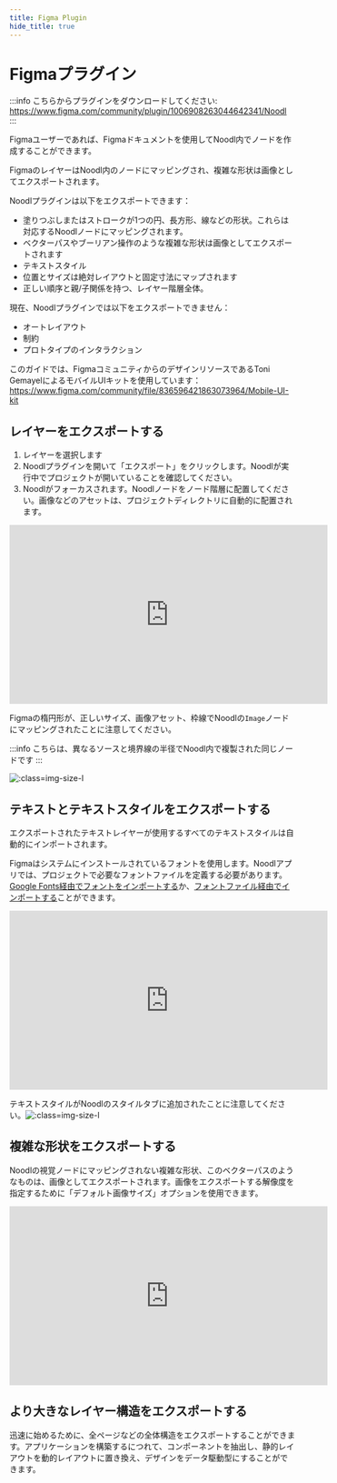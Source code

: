 ```yaml
---
title: Figma Plugin
hide_title: true
---
```


# Figmaプラグイン

:::info
こちらからプラグインをダウンロードしてください: https://www.figma.com/community/plugin/1006908263044642341/Noodl
:::

Figmaユーザーであれば、Figmaドキュメントを使用してNoodl内でノードを作成することができます。

FigmaのレイヤーはNoodl内のノードにマッピングされ、複雑な形状は画像としてエクスポートされます。

Noodlプラグインは以下をエクスポートできます：

-   塗りつぶしまたはストロークが1つの円、長方形、線などの形状。これらは対応するNoodlノードにマッピングされます。
-   ベクターパスやブーリアン操作のような複雑な形状は画像としてエクスポートされます
-   テキストスタイル
-   位置とサイズは絶対レイアウトと固定寸法にマップされます
-   正しい順序と親/子関係を持つ、レイヤー階層全体。

現在、Noodlプラグインでは以下をエクスポートできません：

-   オートレイアウト
-   制約
-   プロトタイプのインタラクション

このガイドでは、FigmaコミュニティからのデザインリソースであるToni GemayelによるモバイルUIキットを使用しています：
https://www.figma.com/community/file/836596421863073964/Mobile-UI-kit

## レイヤーをエクスポートする

1. レイヤーを選択します
2. Noodlプラグインを開いて「エクスポート」をクリックします。Noodlが実行中でプロジェクトが開いていることを確認してください。
3. Noodlがフォーカスされます。Noodlノードをノード階層に配置してください。画像などのアセットは、プロジェクトディレクトリに自動的に配置されます。

<iframe width="560" height="315" style={{margin:'0 auto',display:'block'}} src="https://www.youtube-nocookie.com/embed/GsczhwfoyEE" title="YouTube video player" frameBorder="0" allow="accelerometer; autoplay; clipboard-write; encrypted-media; gyroscope; picture-in-picture" allowFullScreen></iframe><br/>

Figmaの楕円形が、正しいサイズ、画像アセット、枠線でNoodlの`Image`ノードにマッピングされたことに注意してください。

:::info
こちらは、異なるソースと境界線の半径でNoodl内で複製された同じノードです
:::

![](/docs/guides/user-interfaces/figma-plugin/image2.png ':class=img-size-l')

## テキストとテキストスタイルをエクスポートする

エクスポートされたテキストレイヤーが使用するすべてのテキストスタイルは自動的にインポートされます。

Figmaはシステムにインストールされているフォントを使用します。Noodlアプリでは、プロジェクトで必要なフォントファイルを定義する必要があります。[Google Fonts経由でフォントをインポートする](https://www.youtube.com/watch?v=lgMZZC6XoAs)か、[フォントファイル経由でインポートする](https://www.youtube.com/watch?v=P76v0Q38eKI)ことができます。

<iframe width="560" height="315"  style={{margin:'0 auto',display:'block'}} src="https://www.youtube-nocookie.com/embed/sZm0eBZvLaM" title="YouTube video player" frameBorder="0" allow="accelerometer; autoplay; clipboard-write; encrypted-media; gyroscope; picture-in-picture" allowFullScreen></iframe><br/>

テキストスタイルがNoodlのスタイルタブに追加されたことに注意してください。![](/docs/guides/user-interfaces/figma-plugin/text-styles.png ':class=img-size-l')

## 複雑な形状をエクスポートする

Noodlの視覚ノードにマッピングされない複雑な形状、このベクターパスのようなものは、画像としてエクスポートされます。画像をエクスポートする解像度を指定するために「デフォルト画像サイズ」オプションを使用できます。

<iframe width="560" height="315"  style={{margin:'0 auto',display:'block'}} src="https://www.youtube-nocookie.com/embed/mqML1OL0SUk" title="YouTube video player" frameBorder="0" allow="accelerometer; autoplay; clipboard-write; encrypted-media; gyroscope; picture-in-picture" allowFullScreen></iframe><br/>

## より大きなレイヤー構造をエクスポートする

迅速に始めるために、全ページなどの全体構造をエクスポートすることができます。アプリケーションを構築するにつれて、コンポーネントを抽出し、静的レイアウトを動的レイアウトに置き換え、デザインをデータ駆動型にすることができます。

<iframe width="560" height="315"  style={{margin:'0 auto',display:'block'}} src="https://www.youtube-nocookie.com/embed/

5miB0PD4z9k" title="YouTube video player" frameBorder="0" allow="accelerometer; autoplay; clipboard-write; encrypted-media; gyroscope; picture-in-picture" allowFullScreen></iframe><br/>

:::info
一度にエクスポートされた別のページ
:::

![](/docs/guides/user-interfaces/figma-plugin/whole-page.png ':class=img-size-l')

## ワークフローに関する注意

ほとんどのアプリケーションは、Figmaで通常設計されるものよりも動的です。テキスト入力はインタラクティブであり、ラベルと値はデータ駆動型であり、リスト内のアイテムの数は固定されていません、グループにはパディングがあります、などです。これは、エクスポートされたノードにまだ行うべき作業があることを意味します。

-   **アプリケーション**: リストアイテム、ボタンなどの小さな部品をエクスポートし、Noodlで一つずつ構築します。全体構造は、しばしば再構築が必要になるため、エクスポートが難しいことがあります。

-   **プロトタイプ**: ページ全体を一つずつエクスポートし、Noodl内でナビゲーション構造を構築します。次に、動的でインタラクティブな要素が必要な部分を置き換え、レイアウトをより柔軟にする必要がある場所を調整します。